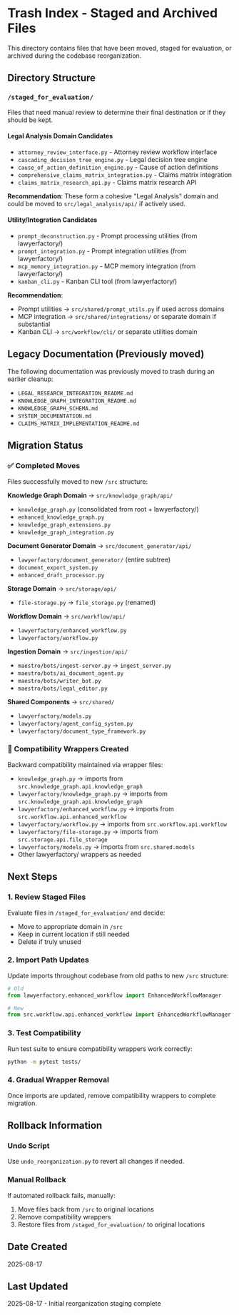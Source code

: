 # Trash Index - Staged and Archived Files

This directory contains files that have been moved, staged for evaluation, or archived during the codebase reorganization.

## Directory Structure

### `/staged_for_evaluation/`
Files that need manual review to determine their final destination or if they should be kept.

#### Legal Analysis Domain Candidates
- `attorney_review_interface.py` - Attorney review workflow interface
- `cascading_decision_tree_engine.py` - Legal decision tree engine
- `cause_of_action_definition_engine.py` - Cause of action definitions
- `comprehensive_claims_matrix_integration.py` - Claims matrix integration
- `claims_matrix_research_api.py` - Claims matrix research API

**Recommendation**: These form a cohesive "Legal Analysis" domain and could be moved to `src/legal_analysis/api/` if actively used.

#### Utility/Integration Candidates  
- `prompt_deconstruction.py` - Prompt processing utilities (from lawyerfactory/)
- `prompt_integration.py` - Prompt integration utilities (from lawyerfactory/)
- `mcp_memory_integration.py` - MCP memory integration (from lawyerfactory/)
- `kanban_cli.py` - Kanban CLI tool (from lawyerfactory/)

**Recommendation**: 
- Prompt utilities → `src/shared/prompt_utils.py` if used across domains
- MCP integration → `src/shared/integrations/` or separate domain if substantial
- Kanban CLI → `src/workflow/cli/` or separate utilities domain

## Legacy Documentation (Previously moved)
The following documentation was previously moved to trash during an earlier cleanup:

- `LEGAL_RESEARCH_INTEGRATION_README.md`
- `KNOWLEDGE_GRAPH_INTEGRATION_README.md` 
- `KNOWLEDGE_GRAPH_SCHEMA.md`
- `SYSTEM_DOCUMENTATION.md`
- `CLAIMS_MATRIX_IMPLEMENTATION_README.md`

## Migration Status

### ✅ Completed Moves
Files successfully moved to new `/src` structure:

**Knowledge Graph Domain** → `src/knowledge_graph/api/`
- `knowledge_graph.py` (consolidated from root + lawyerfactory/)
- `enhanced_knowledge_graph.py`
- `knowledge_graph_extensions.py`
- `knowledge_graph_integration.py`

**Document Generator Domain** → `src/document_generator/api/`
- `lawyerfactory/document_generator/` (entire subtree)
- `document_export_system.py`
- `enhanced_draft_processor.py`

**Storage Domain** → `src/storage/api/`
- `file-storage.py` → `file_storage.py` (renamed)

**Workflow Domain** → `src/workflow/api/`
- `lawyerfactory/enhanced_workflow.py`
- `lawyerfactory/workflow.py`

**Ingestion Domain** → `src/ingestion/api/`
- `maestro/bots/ingest-server.py` → `ingest_server.py`
- `maestro/bots/ai_document_agent.py`
- `maestro/bots/writer_bot.py`
- `maestro/bots/legal_editor.py`

**Shared Components** → `src/shared/`
- `lawyerfactory/models.py`
- `lawyerfactory/agent_config_system.py`
- `lawyerfactory/document_type_framework.py`

### 🔄 Compatibility Wrappers Created
Backward compatibility maintained via wrapper files:
- `knowledge_graph.py` → imports from `src.knowledge_graph.api.knowledge_graph`
- `lawyerfactory/knowledge_graph.py` → imports from `src.knowledge_graph.api.knowledge_graph`
- `lawyerfactory/enhanced_workflow.py` → imports from `src.workflow.api.enhanced_workflow`
- `lawyerfactory/workflow.py` → imports from `src.workflow.api.workflow`
- `lawyerfactory/file-storage.py` → imports from `src.storage.api.file_storage`
- `lawyerfactory/models.py` → imports from `src.shared.models`
- Other lawyerfactory/ wrappers as needed

## Next Steps

### 1. Review Staged Files
Evaluate files in `/staged_for_evaluation/` and decide:
- Move to appropriate domain in `/src`
- Keep in current location if still needed
- Delete if truly unused

### 2. Import Path Updates
Update imports throughout codebase from old paths to new `/src` structure:
```python
# Old
from lawyerfactory.enhanced_workflow import EnhancedWorkflowManager

# New  
from src.workflow.api.enhanced_workflow import EnhancedWorkflowManager
```

### 3. Test Compatibility
Run test suite to ensure compatibility wrappers work correctly:
```bash
python -m pytest tests/
```

### 4. Gradual Wrapper Removal
Once imports are updated, remove compatibility wrappers to complete migration.

## Rollback Information

### Undo Script
Use `undo_reorganization.py` to revert all changes if needed.

### Manual Rollback
If automated rollback fails, manually:
1. Move files back from `/src` to original locations
2. Remove compatibility wrappers
3. Restore files from `/staged_for_evaluation/` to original locations

## Date Created
2025-08-17

## Last Updated  
2025-08-17 - Initial reorganization staging complete